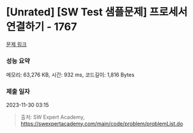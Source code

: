 # [Unrated] [SW Test 샘플문제] 프로세서 연결하기 - 1767 

[문제 링크](https://swexpertacademy.com/main/code/problem/problemDetail.do?contestProbId=AV4suNtaXFEDFAUf) 

### 성능 요약

메모리: 63,276 KB, 시간: 932 ms, 코드길이: 1,816 Bytes

### 제출 일자

2023-11-30 03:15



> 출처: SW Expert Academy, https://swexpertacademy.com/main/code/problem/problemList.do